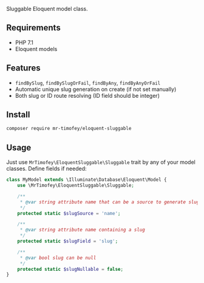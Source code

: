 Sluggable Eloquent model class.

## Requirements

* PHP 7.1
* Eloquent models

## Features

* `findBySlug`, `findBySlugOrFail`, `findByAny`, `findByAnyOrFail`
* Automatic unique slug generation on create (if not set manually)
* Both slug or ID route resolving (ID field should be integer)

## Install

```bash
composer require mr-timofey/eloquent-sluggable
```

## Usage

Just use `MrTimofey\EloquentSluggable\Sluggable` trait by any of your model classes. Define fields if needed:

```php
class MyModel extends \Illuminate\Database\Eloquent\Model {
	use \MrTimofey\EloquentSluggable\Sluggable;

	/**
	 * @var string attribute name that can be a source to generate slug
	 */
	protected static $slugSource = 'name';

	/**
	 * @var string attribute name containing a slug
	 */
	protected static $slugField = 'slug';

	/**
	 * @var bool slug can be null
	 */
	protected static $slugNullable = false;
}
```
